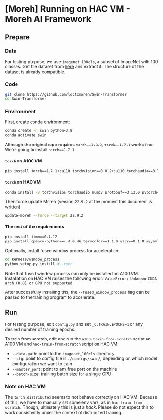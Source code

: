 # [Moreh] Running on HAC VM - Moreh AI Framework


## Prepare

### Data
For testing purpose, we use `imagenet_100cls`, a subset of ImageNet with 100 classes.
Get the dataset from [here](http://ref.deploy.kt-epc.moreh.io:8080/reference/dataset/imagenet_100cls.tar.gz)
and extract it. The structure of the dataset is already compatible.

### Code
```bash
git clone https://github.com/loctxmoreh/Swin-Transformer
cd Swin-Transformer
```

### Environment
First, create conda environment:
```bash
conda create -n swin python=3.8
conda activate swin
```
Although the original repo requires `torch==1.8.0`, `torch==1.7.1` works fine.
We're going to install `torch==1.7.1`

#### `torch` on A100 VM
```bash
pip install torch==1.7.1+cu110 torchvision==0.8.2+cu110 torchaudio==0.7.2 -f https://download.pytorch.org/whl/torch_stable.html
```

#### `torch` on HAC VM
```bash
conda install -y torchvision torchaudio numpy protobuf==3.13.0 pytorch==13.7.1 cpuonly -c pytorch
```
Then force update Moreh (version `22.9.2` at the moment this document is written)
```bash
update-moreh --force --target 22.9.2
```
#### The rest of the requirements
```bash
pip install timm==0.4.12
pip install opencv-python==4.4.0.46 termcolor==1.1.0 yacs==0.1.8 pyyaml scipy
```

Optionally, install fused window process for acceleration:
```bash
cd kernels/window_process
python setup.py install #--user
```

Note that fused window process can only be installed on A100 VM. Installation
on HAC VM raises the following error:
`ValueError: Unknown CUDA arch (0.0) or GPU not supported`

After successfully installing this, the `--fused_window_process` flag can be
passed to the training program to accelerate.


## Run
For testing purpose, edit `config.py` and set `_C.TRAIN.EPOCHS=1` or any desired
number of training epochs.

To train from scratch, edit and run the `a100-train-from-scratch` script on
A100 VM and `hac-train-from-scratch` script on HAC VM:
- `--data-path`: point to the `imagenet_100cls` directory
- `--cfg`: point to config file in `./configs/swin/`, depending on which model configuration we want to train
- `--master_port`: point to any free port on the machine
- `--batch-size`: training batch size for a single GPU

### Note on HAC VM
The `torch.distributed` seems to not behave correctly on HAC VM. Because of
this, we have to manually set some env vars, as in `hac-train-from-scratch`.
Though, ultimately this is just a *hack*. Please do not expect this to work
consistently under the context of distributed training.
